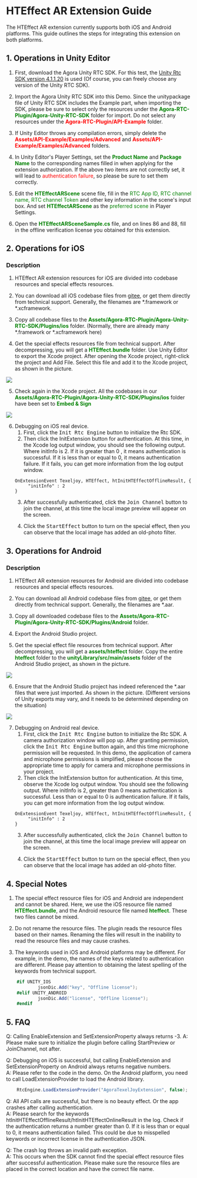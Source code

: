 # HTEffect AR Extension Guide
The HTEffect AR extension currently supports both iOS and Android platforms. This guide outlines the steps for integrating this extension on both platforms.

## 1. Operations in Unity Editor 
1. First, download the Agora Unity RTC SDK. For this test, the [Unity Rtc SDK version 4.1.1.20](https://download.agora.io/sdk/release/Agora_Unity_RTC_SDK_v4.1.1.20_FULL.zip) is used (Of course, you can freely choose any version of the Unity RTC SDK).

2. Import the Agora Unity RTC SDK into this Demo. Since the unitypackage file of Unity RTC SDK includes the Example part, when importing the SDK, please be sure to select only the resources under the <font color=green>**Agora-RTC-Plugin/Agora-Unity-RTC-SDK**</font> folder for import. Do not select any resources under the <font color=red>**Agora-RTC-Plugin/API-Example**</font> folder.

3. If Unity Editor throws any compilation errors, simply delete the <font color=red>**Assets/API-Example/Examples/Advanced**</font> and <font color=red>**Assets/API-Example/Examples/Advanced**</font> folders.

4. In Unity Editor's Player Settings, set the <font color=green>**Product Name**</font> and <font color=green>**Package Name**</font> to the corresponding names filled in when applying for the extension authorization. If the above two items are not correctly set, it will lead to <font color=red>authentication failure</font>, so please be sure to set them correctly.

5. Edit the <font color=green>**HTEffectARScene**</font> scene file, fill in the <font color=green>RTC App ID, RTC channel name, RTC channel Token</font> and other key information in the scene's input box. And set <font color=green>**HTEffectARScene**</font> as the <font color=green>preferred scene</font> in Player Settings.

6. Open the <font color=green>**HTEffectARSceneSample.cs**</font> file, and on lines 86 and 88, fill in the offline verification license you obtained for this extension.

## 2. Operations for iOS
### Description
1. HTEffect AR extension resources for iOS are divided into codebase resources and special effects resources.

2. You can download all iOS codebase files from [gitee](https://gitee.com/htai-open/agora-texel-joy-extension/tree/master/ios/ALL_ARCHITECTURE/Release), or get them directly from technical support. Generally, the filenames are *.framework or *.xcframework.

3. Copy all codebase files to the <font color=green>**Assets/Agora-RTC-Plugin/Agora-Unity-RTC-SDK/Plugins/ios**</font> folder. (Normally, there are already many *.framework or *.xcframework here)

4. Get the special effects resources file from technical support. After decompressing, you will get a <font color=green>**HTEffect.bundle**</font> folder. Use Unity Editor to export the Xcode project. After opening the Xcode project, right-click the project and Add File. Select this file and add it to the Xcode project, as shown in the picture.
<img src="mdres/xcode1.png">

5. Check again in the Xcode project. All the codebases in our <font color=green>**Assets/Agora-RTC-Plugin/Agora-Unity-RTC-SDK/Plugins/ios**</font> folder have been set to <font color=green>**Embed & Sign**</font>
<img src="mdres/xcode2.png">

6. Debugging on iOS real device.
    1. First, click the <kbd>Init Rtc Engine</kbd> button to initialize the Rtc SDK.
    2. Then click the <kdb>InitExtension</kbd> button for authentication. At this time, in the Xcode log output window, you should see the following output. Where initInfo is 2. If it is greater than 0 , it means authentication is successful. If it is less than or equal to 0, it means authentication failure. If it fails, you can get more information from the log output window.
    ```
    OnExtensionEvent Texeljoy, HTEffect, htInitHTEffectOfflineResult, {
         "initInfo" : 2
    }
    ```
    3. After successfully authenticated, click the <kbd>Join Channel</kbd> button to join the channel, at this time the local image preview will appear on the screen.

    4. Click the <kbd>StartEffect</kbd> button to turn on the special effect, then you can observe that the local image has added an old-photo filter.

## 3. Operations for Android 
### Description
1. HTEffect AR extension resources for Android are divided into codebase resources and special effects resources.

2. You can download all Android codebase files from [gitee](https://gitee.com/htai-open/agora-texel-joy-extension/tree/master/android/ALL_ARCHITECTURE), or get them directly from technical support. Generally, the filenames are *.aar.

3. Copy all downloaded codebase files to the <font color=green>**Assets/Agora-RTC-Plugin/Agora-Unity-RTC-SDK/Plugins/Android**</font> folder.

4. Export the Android Studio project.

5. Get the special effect file resources from technical support. After decompressing, you will get a <font color=green>**assets/hteffect**</font> folder. Copy the entire <font color=green>**hteffect**</font> folder to the <font color=green>**unityLibrary/src/main/assets**</font> folder of the Android Studio project, as shown in the picture.
<img src="mdres/AndroidStudio1.png">

6. Ensure that the Android Studio project has indeed referenced the *.aar files that were just imported. As shown in the picture. (Different versions of Unity exports may vary, and it needs to be determined depending on the situation)
<img src="mdres/AndroidStudio2.png">

7. Debugging on Android real device.
    1. First, click the <kbd>Init Rtc Engine</kbd> button to initialize the Rtc SDK. A camera authorization window will pop up. After granting permission, click the <kbd>Init Rtc Engine</kbd> button again, and this time microphone permission will be requested.
    In this demo, the application of camera and microphone permissions is simplified, please choose the appropriate time to apply for camera and microphone permissions in your project.
    2. Then click the <kdb>InitExtension</kbd> button for authentication. At this time, observe the Xcode log output window. You should see the following output. Where initInfo is 2, greater than 0 means authentication is successful. Less than or equal to 0 is authentication failure. If it fails, you can get more information from the log output window.
    ```
    OnExtensionEvent Texeljoy, HTEffect, htInitHTEffectOfflineResult, {
         "initInfo" : 2
    }
    ```
    3. After successfully authenticated, click the <kbd>Join Channel</kbd> button to join the channel, at this time the local image preview will appear on the screen.

    4. Click the <kbd>StartEffect</kbd> button to turn on the special effect, then you can observe that the local image has added an old-photo filter.

## 4. Special Notes
1. The special effect resource files for iOS and Android are independent and cannot be shared. Here, we use the iOS resource file named <font color=green>**HTEffect.bundle**</font>, and the Android resource file named <font color=green>**hteffect**</font>. These two files cannot be mixed.

2. Do not rename the resource files. The plugin reads the resource files based on their names. Renaming the files will result in the inability to read the resource files and may cause crashes.

3. The keywords used in iOS and Android platforms may be different. For example, in the demo, the names of the keys related to authentication are different. Please pay attention to obtaining the latest spelling of the keywords from technical support.
```cs
    #if UNITY_IOS
            jsonDic.Add("key", "Offline license");
    #elif UNITY_ANDROID
            jsonDic.Add("license", "Offline license");
    #endif
```


## 5. FAQ
Q: Calling EnableExtension and SetExtensionProperty always returns -3.
A: Please make sure to initialize the plugin before calling StartPreview or JoinChannel, not after.

Q: Debugging on iOS is successful, but calling EnableExtension and SetExtensionProperty on Android always returns negative numbers.  
A: Please refer to the code in the demo. On the Android platform, you need to call LoadExtensionProvider to load the Android library.
```cs
    RtcEngine.LoadExtensionProvider("AgoraTexelJoyExtension", false);
```

Q: All API calls are successful, but there is no beauty effect. Or the app crashes after calling authentication.  
A: Please search for the keywords htInitHTEffectOfflineResult/htInitHTEffectOnlineResult in the log. Check if the authentication returns a number greater than 0. If it is less than or equal to 0, it means authentication failed. This could be due to misspelled keywords or incorrect license in the authentication JSON.

Q: The crash log throws an invalid path exception.  
A: This occurs when the SDK cannot find the special effect resource files after successful authentication. Please make sure the resource files are placed in the correct location and have the correct file name.
